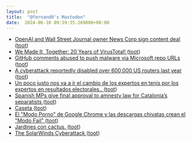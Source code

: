 ```yaml
---
layout: post
title:  "@fernand0's Mastodon"
date:  2024-06-10 09:39:35.269000+00:00
---
```

*  [OpenAI and Wall Street Journal owner News Corp sign content deal ](https://www.theguardian.com/technology/article/2024/may/22/openai-chatgpt-news-corp-deal?CMP=share_btn_ur) ([toot](https://mastodon.social/@fernand0/112591659025531660))
*  [We Made It, Together: 20 Years of VirusTotal! ](https://blog.virustotal.com/2024/05/we-made-it-together-20-years-of.htm) ([toot](https://mastodon.social/@fernand0/112591299418737841))
*  [GitHub comments abused to push malware via Microsoft repo URLs ](https://www.bleepingcomputer.com/news/security/github-comments-abused-to-push-malware-via-microsoft-repo-urls) ([toot](https://mastodon.social/@fernand0/112591094848624312))
*  [A cyberattack reportedly disabled over 600,000 US routers last year ](https://www.theverge.com/2024/5/31/24168584/cyberattack-us-routers-disabled-2023-windstrea) ([toot](https://mastodon.social/@fernand0/112589660693259732))
*  [Un poco justo nos va a ir el cambio de los expertos en tenis por los expertos en resultados electorales.. ](https://mastodon.social/@fernand0/112588001588900836) ([toot](https://mastodon.social/@fernand0/112588001588900836))
*  [Spanish MPs give final approval to amnesty law for Catalonia’s separatists ](https://www.theguardian.com/world/article/2024/may/30/spanish-mps-give-final-approval-to-amnesty-law-for-catalonia-separatist) ([toot](https://mastodon.social/@fernand0/112587917218999133))
*  [Caseta ](https://www.flickr.com/photos/fernand0/53762694837) ([toot](https://mastodon.social/@fernand0/112587882456165125))
*  [El "Modo Porno" de Google Chrome y las descargas chivatas crean el "Modo Fail" ](https://www.elladodelmal.com/2024/05/el-modo-porno-de-google-chrome-y-las.htm) ([toot](https://mastodon.social/@fernand0/112587606780451821))
*  [Jardines con cactus. ](https://avecesunafoto.wordpress.com/2024/06/09/jardines-con-cactus) ([toot](https://mastodon.social/@fernand0/112587333833233237))
*  [The SolarWinds Cyberattack ](https://www.rpc.senate.gov/policy-papers/the-solarwinds-cyberattac) ([toot](https://mastodon.social/@fernand0/112587266158614086))

